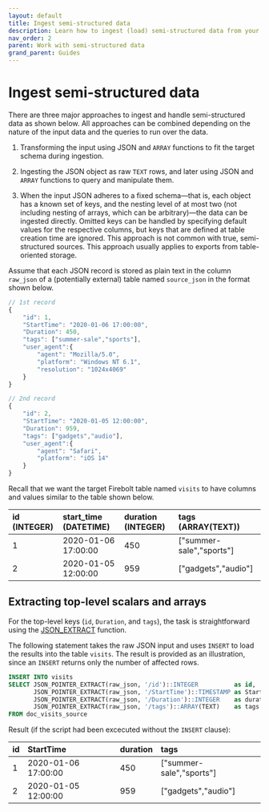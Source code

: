 ```yaml
---
layout: default
title: Ingest semi-structured data
description: Learn how to ingest (load) semi-structured data from your data lake into the Firebolt data warehouse.
nav_order: 2
parent: Work with semi-structured data
grand_parent: Guides
---
```


# Ingest semi-structured data

There are three major approaches to ingest and handle semi-structured data as shown below. All approaches can be
combined depending on the nature of the input data and the queries to run over the data.

1. Transforming the input using JSON and `ARRAY` functions to fit the target schema during ingestion.

2. Ingesting the JSON object as raw `TEXT` rows, and later using JSON and `ARRAY` functions to query and manipulate
   them.

3. When the input JSON adheres to a fixed schema&mdash;that is, each object has a known set of keys, and the nesting
   level of at most two (not including nesting of arrays, which can be arbitrary)&mdash;the data can be ingested
   directly. Omitted keys can be handled by specifying default values for the respective columns, but keys that are
   defined at table creation time are ignored. This approach is not common with true, semi-structured sources. This
   approach usually applies to exports from table-oriented storage.

Assume that each JSON record is stored as plain text in the column `raw_json` of a (potentially external) table
named `source_json` in the format shown below.

```javascript
// 1st record
{
    "id": 1,
    "StartTime": "2020-01-06 17:00:00",
    "Duration": 450,
    "tags": ["summer-sale","sports"],
    "user_agent":{
        "agent": "Mozilla/5.0",
        "platform": "Windows NT 6.1",
        "resolution": "1024x4069"
    }
}

// 2nd record
{
    "id": 2,
    "StartTime": "2020-01-05 12:00:00",
    "Duration": 959,
    "tags": ["gadgets","audio"],
    "user_agent":{
        "agent": "Safari",
        "platform": "iOS 14"
    }
}
```

Recall that we want the target Firebolt table named `visits` to have columns and values similar to the table shown
below.

| id (INTEGER) | start_time (DATETIME) | duration (INTEGER) | tags (ARRAY(TEXT))         |
|:-------------|:----------------------|:-------------------|:---------------------------|
| 1            | 2020-01-06 17:00:00   | 450                | \["summer-sale","sports"\] |
| 2            | 2020-01-05 12:00:00   | 959                | \["gadgets","audio"\]      |

## Extracting top-level scalars and arrays

For the top-level keys (`id`, `Duration`, and `tags`), the task is straightforward using
the [JSON_EXTRACT](../../sql_reference/functions-reference/JSON/json-extract.md) function.

The following statement takes the raw JSON input and uses `INSERT` to load the results into the table `visits`. The
result is provided as an illustration, since an `INSERT` returns only the number of affected rows.

```sql
INSERT INTO visits
SELECT JSON_POINTER_EXTRACT(raw_json, '/id')::INTEGER          as id,
       JSON_POINTER_EXTRACT(raw_json, '/StartTime')::TIMESTAMP as StartTime,
       JSON_POINTER_EXTRACT(raw_json, '/Duration')::INTEGER    as duration,
       JSON_POINTER_EXTRACT(raw_json, '/tags')::ARRAY(TEXT)    as tags
FROM doc_visits_source
```

Result (if the script had been excecuted without the `INSERT` clause):

| id | StartTime           | duration | tags                       |
|:---|:--------------------|:---------|:---------------------------|
| 1  | 2020-01-06 17:00:00 | 450      | \["summer-sale","sports"\] |
| 2  | 2020-01-05 12:00:00 | 959      | \["gadgets","audio"\]      |
